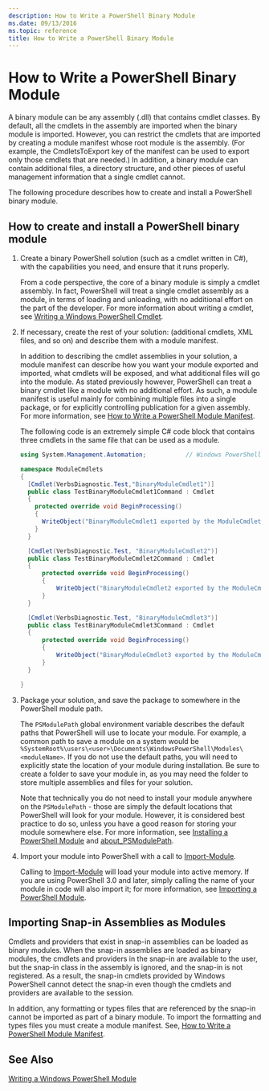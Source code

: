 ```yaml
---
description: How to Write a PowerShell Binary Module
ms.date: 09/13/2016
ms.topic: reference
title: How to Write a PowerShell Binary Module
---
```

# How to Write a PowerShell Binary Module

A binary module can be any assembly (.dll) that contains cmdlet classes. By default, all the cmdlets
in the assembly are imported when the binary module is imported. However, you can restrict the
cmdlets that are imported by creating a module manifest whose root module is the assembly. (For
example, the CmdletsToExport key of the manifest can be used to export only those cmdlets that are
needed.) In addition, a binary module can contain additional files, a directory structure, and other
pieces of useful management information that a single cmdlet cannot.

The following procedure describes how to create and install a PowerShell binary module.

## How to create and install a PowerShell binary module

1. Create a binary PowerShell solution (such as a cmdlet written in C#), with the capabilities you
   need, and ensure that it runs properly.

   From a code perspective, the core of a binary module is simply a cmdlet assembly. In fact,
   PowerShell will treat a single cmdlet assembly as a module, in terms of loading and unloading,
   with no additional effort on the part of the developer. For more information about writing a
   cmdlet, see [Writing a Windows PowerShell Cmdlet](../cmdlet/writing-a-windows-powershell-cmdlet.md).

1. If necessary, create the rest of your solution: (additional cmdlets, XML files, and so on) and
   describe them with a module manifest.

   In addition to describing the cmdlet assemblies in your solution, a module manifest can describe
   how you want your module exported and imported, what cmdlets will be exposed, and what additional
   files will go into the module. As stated previously however, PowerShell can treat a binary cmdlet
   like a module with no additional effort. As such, a module manifest is useful mainly for
   combining multiple files into a single package, or for explicitly controlling publication for a
   given assembly. For more information, see [How to Write a PowerShell Module Manifest](how-to-write-a-powershell-module-manifest.md).

   The following code is an extremely simple C# code block that contains three cmdlets in the same file that can be used as a module.

   ```csharp
   using System.Management.Automation;           // Windows PowerShell namespace.

   namespace ModuleCmdlets
   {
     [Cmdlet(VerbsDiagnostic.Test,"BinaryModuleCmdlet1")]
     public class TestBinaryModuleCmdlet1Command : Cmdlet
     {
       protected override void BeginProcessing()
       {
         WriteObject("BinaryModuleCmdlet1 exported by the ModuleCmdlets module.");
       }
     }

     [Cmdlet(VerbsDiagnostic.Test, "BinaryModuleCmdlet2")]
     public class TestBinaryModuleCmdlet2Command : Cmdlet
     {
         protected override void BeginProcessing()
         {
             WriteObject("BinaryModuleCmdlet2 exported by the ModuleCmdlets module.");
         }
     }

     [Cmdlet(VerbsDiagnostic.Test, "BinaryModuleCmdlet3")]
     public class TestBinaryModuleCmdlet3Command : Cmdlet
     {
         protected override void BeginProcessing()
         {
             WriteObject("BinaryModuleCmdlet3 exported by the ModuleCmdlets module.");
         }
     }

   }
   ```

1. Package your solution, and save the package to somewhere in the PowerShell module path.

   The `PSModulePath` global environment variable describes the default paths that PowerShell will
   use to locate your module. For example, a common path to save a module on a system would be
   `%SystemRoot%\users\<user>\Documents\WindowsPowerShell\Modules\<moduleName>`. If you do not use
   the default paths, you will need to explicitly state the location of your module during
   installation. Be sure to create a folder to save your module in, as you may need the folder to
   store multiple assemblies and files for your solution.

   Note that technically you do not need to install your module anywhere on the `PSModulePath` -
   those are simply the default locations that PowerShell will look for your module. However, it is
   considered best practice to do so, unless you have a good reason for storing your module
   somewhere else. For more information, see [Installing a PowerShell Module](./installing-a-powershell-module.md)
   and [about_PSModulePath](/powershell/module/microsoft.powershell.core/about/about_psmodulepath).

4. Import your module into PowerShell with a call to [Import-Module](/powershell/module/Microsoft.PowerShell.Core/Import-Module).

   Calling to [Import-Module](/powershell/module/Microsoft.PowerShell.Core/Import-Module) will load
   your module into active memory. If you are using PowerShell 3.0 and later, simply calling the
   name of your module in code will also import it; for more information, see [Importing a PowerShell Module](./importing-a-powershell-module.md).

## Importing Snap-in Assemblies as Modules

Cmdlets and providers that exist in snap-in assemblies can be loaded as binary modules. When the
snap-in assemblies are loaded as binary modules, the cmdlets and providers in the snap-in are
available to the user, but the snap-in class in the assembly is ignored, and the snap-in is not
registered. As a result, the snap-in cmdlets provided by Windows PowerShell cannot detect the
snap-in even though the cmdlets and providers are available to the session.

In addition, any formatting or types files that are referenced by the snap-in cannot be imported as
part of a binary module. To import the formatting and types files you must create a module manifest.
See, [How to Write a PowerShell Module Manifest](how-to-write-a-powershell-module-manifest.md).

## See Also

[Writing a Windows PowerShell Module](./writing-a-windows-powershell-module.md)
